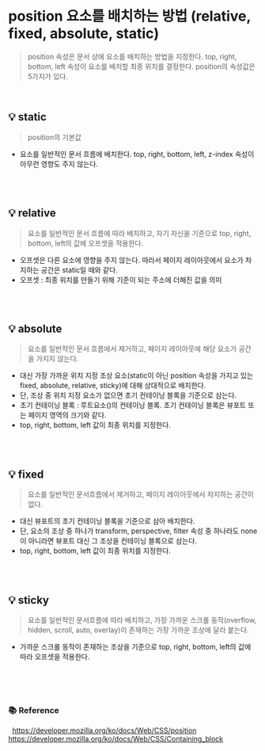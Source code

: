 # position 요소를 배치하는 방법 (relative, fixed, absolute, static)

> position 속성은 문서 상에 요소를 배치하는 방법을 지정한다.
> top, right, bottom, left 속성이 요소를 배치할 최종 위치를 결정한다.
> position의 속성값은 5가지가 있다.

<br>

## 💡 static

> position의 기본값

- 요소를 일반적인 문서 흐름에 배치한다. top, right, bottom, left, z-index 속성이 아무런 영향도 주지 않는다.

<br>
<br>

## 💡 relative

> 요소를 일반적인 문서 흐름에 따라 배치하고, 자기 자신을 기준으로 top, right, bottom, left의 값에 오프셋을 적용한다.

- 오프셋은 다른 요소에 영향을 주지 않는다. 따라서 페이지 레이아웃에서 요소가 차지하는 공간은 static일 때와 같다.
- 오프셋 : 최종 위치를 만들기 위해 기준이 되는 주소에 더해진 값을 의미

<br>
<br>

## 💡 absolute

> 요소를 일반적인 문서 흐름에서 제거하고, 페이지 레이아웃에 해당 요소가 공간을 가지지 않는다.

- 대신 가장 가까운 위치 지정 조상 요소(static이 아닌 position 속성을 가지고 있는 fixed, absolute, relative, sticky)에 대해 상대적으로 배치한다.
- 단, 조상 중 위치 지정 요소가 없으면 초기 컨테이닝 블록을 기준으로 삼는다.
- 초기 컨테이닝 블록 : 루트요소()의 컨테이닝 블록. 초기 컨테이닝 블록은 뷰포트 또는 페이지 영역의 크기와 같다.
- top, right, bottom, left 값이 최종 위치를 지정한다.

<br>
<br>

## 💡 fixed

> 요소를 일반적인 문서흐름에서 제거하고, 페이지 레이아웃에서 차지하는 공간이 없다.

- 대신 뷰포트의 초기 컨테이닝 블록을 기준으로 삼아 배치한다.
- 단, 요소의 조상 중 하나가 transform, perspective, filter 속성 중 하나라도 none이 아니라면 뷰포트 대신 그 조상을 컨테이닝 블록으로 삼는다.
- top, right, bottom, left 값이 최종 위치를 지정한다.

<br>
<br>

## 💡 sticky

> 요소를 일반적인 문서흐름에 따라 배치하고, 가장 가까운 스크롤 동작(overflow, hidden, scroll, auto, overlay)이 존재하는 가장 가까운 조상에 달라 붙는다.

- 가까운 스크롤 동작이 존재하는 조상을 기준으로 top, right, bottom, left의 값에 따라 오프셋을 적용한다.

  <br>
  <br>
  <br>

### 📚 Reference

&nbsp; https://developer.mozilla.org/ko/docs/Web/CSS/position
&nbsp; https://developer.mozilla.org/ko/docs/Web/CSS/Containing_block
<br>
<br>

